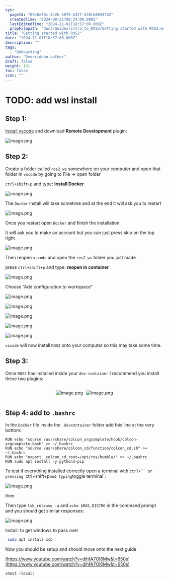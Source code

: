 ```yaml
---
sys:
  pageId: "89e0a78c-4e2b-4070-b327-d28cb0694742"
  createdTime: "2024-08-21T00:24:00.000Z"
  lastEditedTime: "2024-11-01T18:57:00.000Z"
  propFilepath: "docs/Guides/intro_to_ROS2/Getting started with ROS2.md"
title: "Getting started with ROS2"
date: "2024-11-01T18:57:00.000Z"
description: ""
tags:
  - "Onboarding"
author: "Overridden author"
draft: false
weight: 141
toc: false
icon: ""
---
```


# TODO: add wsl install

## Step 1:

[Install vscode](https://code.visualstudio.com/download) and download **Remote Development** plugin:

![image.png](https://prod-files-secure.s3.us-west-2.amazonaws.com/d518164a-d88e-44d1-a4ee-3adb3bd8bce0/efb52993-1881-4a40-b95e-6f020334f022/image.png?X-Amz-Algorithm=AWS4-HMAC-SHA256&X-Amz-Content-Sha256=UNSIGNED-PAYLOAD&X-Amz-Credential=ASIAZI2LB466XQLL4DWV%2F20250505%2Fus-west-2%2Fs3%2Faws4_request&X-Amz-Date=20250505T071009Z&X-Amz-Expires=3600&X-Amz-Security-Token=IQoJb3JpZ2luX2VjEH4aCXVzLXdlc3QtMiJGMEQCIEeI09qARZtNwDEJS08x0JOrprpn5XkRtg%2F1GRGkglB5AiBQwHzRuvU25i8G8d1tXHQRjoQEXycyeCRZJ4WaxoE98ir%2FAwgnEAAaDDYzNzQyMzE4MzgwNSIMYRhuLLUCxW363MtDKtwD3rIHsJxWk%2BSMkt54fvtv07GVlPjRjzHKcYfOLno5gxxgatdoNm6RtvYN41OunEDJPDtUX5hU04lAdOYuAi0S7P6hvWvp3JM3uhlzRCwQyIHCk6TkZ8DpL95WgpcyGyAYGsXwhBm%2Fxx9%2FVU6JanlxaJ9%2BCHYCg9XZe6ewhlPK4Sj87a%2F6w6r6ViDiJWVCktX8bqoL%2BGf8mFPspl9vSeQp1VPp3ihIuUlZxVmksvUaQiF8%2B9gPGr4PZAdNzBCwQ7VGx6RTerntf1Pc3tir9BUC1KBXipOti1VdPB9QxnbmlBcafi0rg17lVqsD3hlNrDKPe7QgU5dSc8orSCaX3cPf6xZrhx0ZdX%2BYsWO9vw8%2FtlhDNiUfe1MLAno2MSC%2BqTVmoscpQv6vMwaTiLsNQ7z5sbTdAc6v3Uq%2BaUZHtRNNitA1Ush2BgEDmwJVye%2BWt4HLUrYMYr1rVNbL6yV6UQRBGpnRqUrjhFY3l67g1c4mZt3djNuC5z5firuIzfJ2TB2KFho%2BFFc8MI5zFwHRmY%2BEpfRua8BJfhuUzZQsvudImuv6nGp5%2Fiyru54XhIlMKarqt5aGC9FK8ETwyNImF6f8QGP%2BYeiNQA%2FOKDFZ7dnCu3kgoddt%2B0oVKusMlVQw75rhwAY6pgHqBT%2BZZeo55J4If86LpUNKQVfaV5Ss9PQX%2BxFIkPAcYfZXSygde8rceq3KHiqFlZN%2FspNgfzscqCiHfPvw4%2FdIHmAoMKzLNpz0ldOfST5YpCzcPtxR7zcWJAwveV20aQ%2FVkZSAETWQGpOV2JrKT%2BUoJ0Hm07hFTxrSIv3LZ6W79HIJSWdsbcp8gcqP%2F6pDmRPIbgGfTsadX8E2K4%2FFSPvQEpuTZ0BI&X-Amz-Signature=c9981b44739cdaf41a8e9c884aeefc5e66430eb57df91afaeae76eba8d294461&X-Amz-SignedHeaders=host&x-id=GetObject)

## Step 2:

Create a folder called `ros2_ws` somewhere on your computer and open that folder in `vscode` by going to File → open folder 

`ctrl+shift+p` and type: **Install Docker**

![image.png](https://prod-files-secure.s3.us-west-2.amazonaws.com/d518164a-d88e-44d1-a4ee-3adb3bd8bce0/2269dc0e-1cd5-47ff-bceb-c04ad9b2eab0/image.png?X-Amz-Algorithm=AWS4-HMAC-SHA256&X-Amz-Content-Sha256=UNSIGNED-PAYLOAD&X-Amz-Credential=ASIAZI2LB466XQLL4DWV%2F20250505%2Fus-west-2%2Fs3%2Faws4_request&X-Amz-Date=20250505T071009Z&X-Amz-Expires=3600&X-Amz-Security-Token=IQoJb3JpZ2luX2VjEH4aCXVzLXdlc3QtMiJGMEQCIEeI09qARZtNwDEJS08x0JOrprpn5XkRtg%2F1GRGkglB5AiBQwHzRuvU25i8G8d1tXHQRjoQEXycyeCRZJ4WaxoE98ir%2FAwgnEAAaDDYzNzQyMzE4MzgwNSIMYRhuLLUCxW363MtDKtwD3rIHsJxWk%2BSMkt54fvtv07GVlPjRjzHKcYfOLno5gxxgatdoNm6RtvYN41OunEDJPDtUX5hU04lAdOYuAi0S7P6hvWvp3JM3uhlzRCwQyIHCk6TkZ8DpL95WgpcyGyAYGsXwhBm%2Fxx9%2FVU6JanlxaJ9%2BCHYCg9XZe6ewhlPK4Sj87a%2F6w6r6ViDiJWVCktX8bqoL%2BGf8mFPspl9vSeQp1VPp3ihIuUlZxVmksvUaQiF8%2B9gPGr4PZAdNzBCwQ7VGx6RTerntf1Pc3tir9BUC1KBXipOti1VdPB9QxnbmlBcafi0rg17lVqsD3hlNrDKPe7QgU5dSc8orSCaX3cPf6xZrhx0ZdX%2BYsWO9vw8%2FtlhDNiUfe1MLAno2MSC%2BqTVmoscpQv6vMwaTiLsNQ7z5sbTdAc6v3Uq%2BaUZHtRNNitA1Ush2BgEDmwJVye%2BWt4HLUrYMYr1rVNbL6yV6UQRBGpnRqUrjhFY3l67g1c4mZt3djNuC5z5firuIzfJ2TB2KFho%2BFFc8MI5zFwHRmY%2BEpfRua8BJfhuUzZQsvudImuv6nGp5%2Fiyru54XhIlMKarqt5aGC9FK8ETwyNImF6f8QGP%2BYeiNQA%2FOKDFZ7dnCu3kgoddt%2B0oVKusMlVQw75rhwAY6pgHqBT%2BZZeo55J4If86LpUNKQVfaV5Ss9PQX%2BxFIkPAcYfZXSygde8rceq3KHiqFlZN%2FspNgfzscqCiHfPvw4%2FdIHmAoMKzLNpz0ldOfST5YpCzcPtxR7zcWJAwveV20aQ%2FVkZSAETWQGpOV2JrKT%2BUoJ0Hm07hFTxrSIv3LZ6W79HIJSWdsbcp8gcqP%2F6pDmRPIbgGfTsadX8E2K4%2FFSPvQEpuTZ0BI&X-Amz-Signature=3a01113ed4b85737da4c26310e08201586763b2c0d51977aa6b768c4b255d008&X-Amz-SignedHeaders=host&x-id=GetObject)

The `Docker` install will take sometime and at the end it will ask you to restart

![image.png](https://prod-files-secure.s3.us-west-2.amazonaws.com/d518164a-d88e-44d1-a4ee-3adb3bd8bce0/ed233f78-be33-4b1f-b89c-9c346c0e961e/image.png?X-Amz-Algorithm=AWS4-HMAC-SHA256&X-Amz-Content-Sha256=UNSIGNED-PAYLOAD&X-Amz-Credential=ASIAZI2LB466XQLL4DWV%2F20250505%2Fus-west-2%2Fs3%2Faws4_request&X-Amz-Date=20250505T071009Z&X-Amz-Expires=3600&X-Amz-Security-Token=IQoJb3JpZ2luX2VjEH4aCXVzLXdlc3QtMiJGMEQCIEeI09qARZtNwDEJS08x0JOrprpn5XkRtg%2F1GRGkglB5AiBQwHzRuvU25i8G8d1tXHQRjoQEXycyeCRZJ4WaxoE98ir%2FAwgnEAAaDDYzNzQyMzE4MzgwNSIMYRhuLLUCxW363MtDKtwD3rIHsJxWk%2BSMkt54fvtv07GVlPjRjzHKcYfOLno5gxxgatdoNm6RtvYN41OunEDJPDtUX5hU04lAdOYuAi0S7P6hvWvp3JM3uhlzRCwQyIHCk6TkZ8DpL95WgpcyGyAYGsXwhBm%2Fxx9%2FVU6JanlxaJ9%2BCHYCg9XZe6ewhlPK4Sj87a%2F6w6r6ViDiJWVCktX8bqoL%2BGf8mFPspl9vSeQp1VPp3ihIuUlZxVmksvUaQiF8%2B9gPGr4PZAdNzBCwQ7VGx6RTerntf1Pc3tir9BUC1KBXipOti1VdPB9QxnbmlBcafi0rg17lVqsD3hlNrDKPe7QgU5dSc8orSCaX3cPf6xZrhx0ZdX%2BYsWO9vw8%2FtlhDNiUfe1MLAno2MSC%2BqTVmoscpQv6vMwaTiLsNQ7z5sbTdAc6v3Uq%2BaUZHtRNNitA1Ush2BgEDmwJVye%2BWt4HLUrYMYr1rVNbL6yV6UQRBGpnRqUrjhFY3l67g1c4mZt3djNuC5z5firuIzfJ2TB2KFho%2BFFc8MI5zFwHRmY%2BEpfRua8BJfhuUzZQsvudImuv6nGp5%2Fiyru54XhIlMKarqt5aGC9FK8ETwyNImF6f8QGP%2BYeiNQA%2FOKDFZ7dnCu3kgoddt%2B0oVKusMlVQw75rhwAY6pgHqBT%2BZZeo55J4If86LpUNKQVfaV5Ss9PQX%2BxFIkPAcYfZXSygde8rceq3KHiqFlZN%2FspNgfzscqCiHfPvw4%2FdIHmAoMKzLNpz0ldOfST5YpCzcPtxR7zcWJAwveV20aQ%2FVkZSAETWQGpOV2JrKT%2BUoJ0Hm07hFTxrSIv3LZ6W79HIJSWdsbcp8gcqP%2F6pDmRPIbgGfTsadX8E2K4%2FFSPvQEpuTZ0BI&X-Amz-Signature=e2a7dec823d1f91747b9db9659b3b42cce4d9653acbc0af8806666a8f5fc570f&X-Amz-SignedHeaders=host&x-id=GetObject)

Once you restart open `Docker` and finish the installation

It will ask you to make an account but you can just press skip on the top right

![image.png](https://prod-files-secure.s3.us-west-2.amazonaws.com/d518164a-d88e-44d1-a4ee-3adb3bd8bce0/21010ad9-1659-4fd9-9f59-9932a09b2a3d/image.png?X-Amz-Algorithm=AWS4-HMAC-SHA256&X-Amz-Content-Sha256=UNSIGNED-PAYLOAD&X-Amz-Credential=ASIAZI2LB466XQLL4DWV%2F20250505%2Fus-west-2%2Fs3%2Faws4_request&X-Amz-Date=20250505T071009Z&X-Amz-Expires=3600&X-Amz-Security-Token=IQoJb3JpZ2luX2VjEH4aCXVzLXdlc3QtMiJGMEQCIEeI09qARZtNwDEJS08x0JOrprpn5XkRtg%2F1GRGkglB5AiBQwHzRuvU25i8G8d1tXHQRjoQEXycyeCRZJ4WaxoE98ir%2FAwgnEAAaDDYzNzQyMzE4MzgwNSIMYRhuLLUCxW363MtDKtwD3rIHsJxWk%2BSMkt54fvtv07GVlPjRjzHKcYfOLno5gxxgatdoNm6RtvYN41OunEDJPDtUX5hU04lAdOYuAi0S7P6hvWvp3JM3uhlzRCwQyIHCk6TkZ8DpL95WgpcyGyAYGsXwhBm%2Fxx9%2FVU6JanlxaJ9%2BCHYCg9XZe6ewhlPK4Sj87a%2F6w6r6ViDiJWVCktX8bqoL%2BGf8mFPspl9vSeQp1VPp3ihIuUlZxVmksvUaQiF8%2B9gPGr4PZAdNzBCwQ7VGx6RTerntf1Pc3tir9BUC1KBXipOti1VdPB9QxnbmlBcafi0rg17lVqsD3hlNrDKPe7QgU5dSc8orSCaX3cPf6xZrhx0ZdX%2BYsWO9vw8%2FtlhDNiUfe1MLAno2MSC%2BqTVmoscpQv6vMwaTiLsNQ7z5sbTdAc6v3Uq%2BaUZHtRNNitA1Ush2BgEDmwJVye%2BWt4HLUrYMYr1rVNbL6yV6UQRBGpnRqUrjhFY3l67g1c4mZt3djNuC5z5firuIzfJ2TB2KFho%2BFFc8MI5zFwHRmY%2BEpfRua8BJfhuUzZQsvudImuv6nGp5%2Fiyru54XhIlMKarqt5aGC9FK8ETwyNImF6f8QGP%2BYeiNQA%2FOKDFZ7dnCu3kgoddt%2B0oVKusMlVQw75rhwAY6pgHqBT%2BZZeo55J4If86LpUNKQVfaV5Ss9PQX%2BxFIkPAcYfZXSygde8rceq3KHiqFlZN%2FspNgfzscqCiHfPvw4%2FdIHmAoMKzLNpz0ldOfST5YpCzcPtxR7zcWJAwveV20aQ%2FVkZSAETWQGpOV2JrKT%2BUoJ0Hm07hFTxrSIv3LZ6W79HIJSWdsbcp8gcqP%2F6pDmRPIbgGfTsadX8E2K4%2FFSPvQEpuTZ0BI&X-Amz-Signature=b4351cdf6f88507929a72545335722d0ef8c6f77e29b88df5558f1e5cccb8bae&X-Amz-SignedHeaders=host&x-id=GetObject)

Then reopen `vscode` and open the `ros2_ws` folder you just made

press `ctrl+shift+p` and type: **reopen in container**

![image.png](https://prod-files-secure.s3.us-west-2.amazonaws.com/d518164a-d88e-44d1-a4ee-3adb3bd8bce0/4e93b8c2-41ad-488c-8095-c74205196118/image.png?X-Amz-Algorithm=AWS4-HMAC-SHA256&X-Amz-Content-Sha256=UNSIGNED-PAYLOAD&X-Amz-Credential=ASIAZI2LB466XQLL4DWV%2F20250505%2Fus-west-2%2Fs3%2Faws4_request&X-Amz-Date=20250505T071009Z&X-Amz-Expires=3600&X-Amz-Security-Token=IQoJb3JpZ2luX2VjEH4aCXVzLXdlc3QtMiJGMEQCIEeI09qARZtNwDEJS08x0JOrprpn5XkRtg%2F1GRGkglB5AiBQwHzRuvU25i8G8d1tXHQRjoQEXycyeCRZJ4WaxoE98ir%2FAwgnEAAaDDYzNzQyMzE4MzgwNSIMYRhuLLUCxW363MtDKtwD3rIHsJxWk%2BSMkt54fvtv07GVlPjRjzHKcYfOLno5gxxgatdoNm6RtvYN41OunEDJPDtUX5hU04lAdOYuAi0S7P6hvWvp3JM3uhlzRCwQyIHCk6TkZ8DpL95WgpcyGyAYGsXwhBm%2Fxx9%2FVU6JanlxaJ9%2BCHYCg9XZe6ewhlPK4Sj87a%2F6w6r6ViDiJWVCktX8bqoL%2BGf8mFPspl9vSeQp1VPp3ihIuUlZxVmksvUaQiF8%2B9gPGr4PZAdNzBCwQ7VGx6RTerntf1Pc3tir9BUC1KBXipOti1VdPB9QxnbmlBcafi0rg17lVqsD3hlNrDKPe7QgU5dSc8orSCaX3cPf6xZrhx0ZdX%2BYsWO9vw8%2FtlhDNiUfe1MLAno2MSC%2BqTVmoscpQv6vMwaTiLsNQ7z5sbTdAc6v3Uq%2BaUZHtRNNitA1Ush2BgEDmwJVye%2BWt4HLUrYMYr1rVNbL6yV6UQRBGpnRqUrjhFY3l67g1c4mZt3djNuC5z5firuIzfJ2TB2KFho%2BFFc8MI5zFwHRmY%2BEpfRua8BJfhuUzZQsvudImuv6nGp5%2Fiyru54XhIlMKarqt5aGC9FK8ETwyNImF6f8QGP%2BYeiNQA%2FOKDFZ7dnCu3kgoddt%2B0oVKusMlVQw75rhwAY6pgHqBT%2BZZeo55J4If86LpUNKQVfaV5Ss9PQX%2BxFIkPAcYfZXSygde8rceq3KHiqFlZN%2FspNgfzscqCiHfPvw4%2FdIHmAoMKzLNpz0ldOfST5YpCzcPtxR7zcWJAwveV20aQ%2FVkZSAETWQGpOV2JrKT%2BUoJ0Hm07hFTxrSIv3LZ6W79HIJSWdsbcp8gcqP%2F6pDmRPIbgGfTsadX8E2K4%2FFSPvQEpuTZ0BI&X-Amz-Signature=3692f1e245516dfb59329ec73fc5f2211425350799099146bba4dec89c7fa744&X-Amz-SignedHeaders=host&x-id=GetObject)

Choose “Add configuration to workspace”

![image.png](https://prod-files-secure.s3.us-west-2.amazonaws.com/d518164a-d88e-44d1-a4ee-3adb3bd8bce0/9560b282-5060-4989-ba37-97e7b2c22476/image.png?X-Amz-Algorithm=AWS4-HMAC-SHA256&X-Amz-Content-Sha256=UNSIGNED-PAYLOAD&X-Amz-Credential=ASIAZI2LB466XQLL4DWV%2F20250505%2Fus-west-2%2Fs3%2Faws4_request&X-Amz-Date=20250505T071009Z&X-Amz-Expires=3600&X-Amz-Security-Token=IQoJb3JpZ2luX2VjEH4aCXVzLXdlc3QtMiJGMEQCIEeI09qARZtNwDEJS08x0JOrprpn5XkRtg%2F1GRGkglB5AiBQwHzRuvU25i8G8d1tXHQRjoQEXycyeCRZJ4WaxoE98ir%2FAwgnEAAaDDYzNzQyMzE4MzgwNSIMYRhuLLUCxW363MtDKtwD3rIHsJxWk%2BSMkt54fvtv07GVlPjRjzHKcYfOLno5gxxgatdoNm6RtvYN41OunEDJPDtUX5hU04lAdOYuAi0S7P6hvWvp3JM3uhlzRCwQyIHCk6TkZ8DpL95WgpcyGyAYGsXwhBm%2Fxx9%2FVU6JanlxaJ9%2BCHYCg9XZe6ewhlPK4Sj87a%2F6w6r6ViDiJWVCktX8bqoL%2BGf8mFPspl9vSeQp1VPp3ihIuUlZxVmksvUaQiF8%2B9gPGr4PZAdNzBCwQ7VGx6RTerntf1Pc3tir9BUC1KBXipOti1VdPB9QxnbmlBcafi0rg17lVqsD3hlNrDKPe7QgU5dSc8orSCaX3cPf6xZrhx0ZdX%2BYsWO9vw8%2FtlhDNiUfe1MLAno2MSC%2BqTVmoscpQv6vMwaTiLsNQ7z5sbTdAc6v3Uq%2BaUZHtRNNitA1Ush2BgEDmwJVye%2BWt4HLUrYMYr1rVNbL6yV6UQRBGpnRqUrjhFY3l67g1c4mZt3djNuC5z5firuIzfJ2TB2KFho%2BFFc8MI5zFwHRmY%2BEpfRua8BJfhuUzZQsvudImuv6nGp5%2Fiyru54XhIlMKarqt5aGC9FK8ETwyNImF6f8QGP%2BYeiNQA%2FOKDFZ7dnCu3kgoddt%2B0oVKusMlVQw75rhwAY6pgHqBT%2BZZeo55J4If86LpUNKQVfaV5Ss9PQX%2BxFIkPAcYfZXSygde8rceq3KHiqFlZN%2FspNgfzscqCiHfPvw4%2FdIHmAoMKzLNpz0ldOfST5YpCzcPtxR7zcWJAwveV20aQ%2FVkZSAETWQGpOV2JrKT%2BUoJ0Hm07hFTxrSIv3LZ6W79HIJSWdsbcp8gcqP%2F6pDmRPIbgGfTsadX8E2K4%2FFSPvQEpuTZ0BI&X-Amz-Signature=52548c6faf31e1081013b64437d4b108d95442411b1b15a14d20f2d5d72cbc9f&X-Amz-SignedHeaders=host&x-id=GetObject)

![image.png](https://prod-files-secure.s3.us-west-2.amazonaws.com/d518164a-d88e-44d1-a4ee-3adb3bd8bce0/2ee63f81-886b-48e8-a553-dc6e5eac99e4/image.png?X-Amz-Algorithm=AWS4-HMAC-SHA256&X-Amz-Content-Sha256=UNSIGNED-PAYLOAD&X-Amz-Credential=ASIAZI2LB466XQLL4DWV%2F20250505%2Fus-west-2%2Fs3%2Faws4_request&X-Amz-Date=20250505T071009Z&X-Amz-Expires=3600&X-Amz-Security-Token=IQoJb3JpZ2luX2VjEH4aCXVzLXdlc3QtMiJGMEQCIEeI09qARZtNwDEJS08x0JOrprpn5XkRtg%2F1GRGkglB5AiBQwHzRuvU25i8G8d1tXHQRjoQEXycyeCRZJ4WaxoE98ir%2FAwgnEAAaDDYzNzQyMzE4MzgwNSIMYRhuLLUCxW363MtDKtwD3rIHsJxWk%2BSMkt54fvtv07GVlPjRjzHKcYfOLno5gxxgatdoNm6RtvYN41OunEDJPDtUX5hU04lAdOYuAi0S7P6hvWvp3JM3uhlzRCwQyIHCk6TkZ8DpL95WgpcyGyAYGsXwhBm%2Fxx9%2FVU6JanlxaJ9%2BCHYCg9XZe6ewhlPK4Sj87a%2F6w6r6ViDiJWVCktX8bqoL%2BGf8mFPspl9vSeQp1VPp3ihIuUlZxVmksvUaQiF8%2B9gPGr4PZAdNzBCwQ7VGx6RTerntf1Pc3tir9BUC1KBXipOti1VdPB9QxnbmlBcafi0rg17lVqsD3hlNrDKPe7QgU5dSc8orSCaX3cPf6xZrhx0ZdX%2BYsWO9vw8%2FtlhDNiUfe1MLAno2MSC%2BqTVmoscpQv6vMwaTiLsNQ7z5sbTdAc6v3Uq%2BaUZHtRNNitA1Ush2BgEDmwJVye%2BWt4HLUrYMYr1rVNbL6yV6UQRBGpnRqUrjhFY3l67g1c4mZt3djNuC5z5firuIzfJ2TB2KFho%2BFFc8MI5zFwHRmY%2BEpfRua8BJfhuUzZQsvudImuv6nGp5%2Fiyru54XhIlMKarqt5aGC9FK8ETwyNImF6f8QGP%2BYeiNQA%2FOKDFZ7dnCu3kgoddt%2B0oVKusMlVQw75rhwAY6pgHqBT%2BZZeo55J4If86LpUNKQVfaV5Ss9PQX%2BxFIkPAcYfZXSygde8rceq3KHiqFlZN%2FspNgfzscqCiHfPvw4%2FdIHmAoMKzLNpz0ldOfST5YpCzcPtxR7zcWJAwveV20aQ%2FVkZSAETWQGpOV2JrKT%2BUoJ0Hm07hFTxrSIv3LZ6W79HIJSWdsbcp8gcqP%2F6pDmRPIbgGfTsadX8E2K4%2FFSPvQEpuTZ0BI&X-Amz-Signature=9d940a34c533bbc214108e24cbbbe53941b0427a6860bebe88f7429934f9d01f&X-Amz-SignedHeaders=host&x-id=GetObject)

![image.png](https://prod-files-secure.s3.us-west-2.amazonaws.com/d518164a-d88e-44d1-a4ee-3adb3bd8bce0/ae1580b2-b048-407e-aed9-b584224a7a04/image.png?X-Amz-Algorithm=AWS4-HMAC-SHA256&X-Amz-Content-Sha256=UNSIGNED-PAYLOAD&X-Amz-Credential=ASIAZI2LB466XQLL4DWV%2F20250505%2Fus-west-2%2Fs3%2Faws4_request&X-Amz-Date=20250505T071009Z&X-Amz-Expires=3600&X-Amz-Security-Token=IQoJb3JpZ2luX2VjEH4aCXVzLXdlc3QtMiJGMEQCIEeI09qARZtNwDEJS08x0JOrprpn5XkRtg%2F1GRGkglB5AiBQwHzRuvU25i8G8d1tXHQRjoQEXycyeCRZJ4WaxoE98ir%2FAwgnEAAaDDYzNzQyMzE4MzgwNSIMYRhuLLUCxW363MtDKtwD3rIHsJxWk%2BSMkt54fvtv07GVlPjRjzHKcYfOLno5gxxgatdoNm6RtvYN41OunEDJPDtUX5hU04lAdOYuAi0S7P6hvWvp3JM3uhlzRCwQyIHCk6TkZ8DpL95WgpcyGyAYGsXwhBm%2Fxx9%2FVU6JanlxaJ9%2BCHYCg9XZe6ewhlPK4Sj87a%2F6w6r6ViDiJWVCktX8bqoL%2BGf8mFPspl9vSeQp1VPp3ihIuUlZxVmksvUaQiF8%2B9gPGr4PZAdNzBCwQ7VGx6RTerntf1Pc3tir9BUC1KBXipOti1VdPB9QxnbmlBcafi0rg17lVqsD3hlNrDKPe7QgU5dSc8orSCaX3cPf6xZrhx0ZdX%2BYsWO9vw8%2FtlhDNiUfe1MLAno2MSC%2BqTVmoscpQv6vMwaTiLsNQ7z5sbTdAc6v3Uq%2BaUZHtRNNitA1Ush2BgEDmwJVye%2BWt4HLUrYMYr1rVNbL6yV6UQRBGpnRqUrjhFY3l67g1c4mZt3djNuC5z5firuIzfJ2TB2KFho%2BFFc8MI5zFwHRmY%2BEpfRua8BJfhuUzZQsvudImuv6nGp5%2Fiyru54XhIlMKarqt5aGC9FK8ETwyNImF6f8QGP%2BYeiNQA%2FOKDFZ7dnCu3kgoddt%2B0oVKusMlVQw75rhwAY6pgHqBT%2BZZeo55J4If86LpUNKQVfaV5Ss9PQX%2BxFIkPAcYfZXSygde8rceq3KHiqFlZN%2FspNgfzscqCiHfPvw4%2FdIHmAoMKzLNpz0ldOfST5YpCzcPtxR7zcWJAwveV20aQ%2FVkZSAETWQGpOV2JrKT%2BUoJ0Hm07hFTxrSIv3LZ6W79HIJSWdsbcp8gcqP%2F6pDmRPIbgGfTsadX8E2K4%2FFSPvQEpuTZ0BI&X-Amz-Signature=ab15b74345f94fa494d1214f668725b3ca4435d5135b97a34e031ac3fd612c05&X-Amz-SignedHeaders=host&x-id=GetObject)

![image.png](https://prod-files-secure.s3.us-west-2.amazonaws.com/d518164a-d88e-44d1-a4ee-3adb3bd8bce0/53255b28-f75e-430f-b9e3-c0ac8577e42b/image.png?X-Amz-Algorithm=AWS4-HMAC-SHA256&X-Amz-Content-Sha256=UNSIGNED-PAYLOAD&X-Amz-Credential=ASIAZI2LB466XQLL4DWV%2F20250505%2Fus-west-2%2Fs3%2Faws4_request&X-Amz-Date=20250505T071009Z&X-Amz-Expires=3600&X-Amz-Security-Token=IQoJb3JpZ2luX2VjEH4aCXVzLXdlc3QtMiJGMEQCIEeI09qARZtNwDEJS08x0JOrprpn5XkRtg%2F1GRGkglB5AiBQwHzRuvU25i8G8d1tXHQRjoQEXycyeCRZJ4WaxoE98ir%2FAwgnEAAaDDYzNzQyMzE4MzgwNSIMYRhuLLUCxW363MtDKtwD3rIHsJxWk%2BSMkt54fvtv07GVlPjRjzHKcYfOLno5gxxgatdoNm6RtvYN41OunEDJPDtUX5hU04lAdOYuAi0S7P6hvWvp3JM3uhlzRCwQyIHCk6TkZ8DpL95WgpcyGyAYGsXwhBm%2Fxx9%2FVU6JanlxaJ9%2BCHYCg9XZe6ewhlPK4Sj87a%2F6w6r6ViDiJWVCktX8bqoL%2BGf8mFPspl9vSeQp1VPp3ihIuUlZxVmksvUaQiF8%2B9gPGr4PZAdNzBCwQ7VGx6RTerntf1Pc3tir9BUC1KBXipOti1VdPB9QxnbmlBcafi0rg17lVqsD3hlNrDKPe7QgU5dSc8orSCaX3cPf6xZrhx0ZdX%2BYsWO9vw8%2FtlhDNiUfe1MLAno2MSC%2BqTVmoscpQv6vMwaTiLsNQ7z5sbTdAc6v3Uq%2BaUZHtRNNitA1Ush2BgEDmwJVye%2BWt4HLUrYMYr1rVNbL6yV6UQRBGpnRqUrjhFY3l67g1c4mZt3djNuC5z5firuIzfJ2TB2KFho%2BFFc8MI5zFwHRmY%2BEpfRua8BJfhuUzZQsvudImuv6nGp5%2Fiyru54XhIlMKarqt5aGC9FK8ETwyNImF6f8QGP%2BYeiNQA%2FOKDFZ7dnCu3kgoddt%2B0oVKusMlVQw75rhwAY6pgHqBT%2BZZeo55J4If86LpUNKQVfaV5Ss9PQX%2BxFIkPAcYfZXSygde8rceq3KHiqFlZN%2FspNgfzscqCiHfPvw4%2FdIHmAoMKzLNpz0ldOfST5YpCzcPtxR7zcWJAwveV20aQ%2FVkZSAETWQGpOV2JrKT%2BUoJ0Hm07hFTxrSIv3LZ6W79HIJSWdsbcp8gcqP%2F6pDmRPIbgGfTsadX8E2K4%2FFSPvQEpuTZ0BI&X-Amz-Signature=94ee215261c55a8e26023e79d1ce51d081178dacc1007e19d0876d6d58118309&X-Amz-SignedHeaders=host&x-id=GetObject)

![image.png](https://prod-files-secure.s3.us-west-2.amazonaws.com/d518164a-d88e-44d1-a4ee-3adb3bd8bce0/7c562767-5af9-4ffb-97d1-327bcdf4ee00/image.png?X-Amz-Algorithm=AWS4-HMAC-SHA256&X-Amz-Content-Sha256=UNSIGNED-PAYLOAD&X-Amz-Credential=ASIAZI2LB466XQLL4DWV%2F20250505%2Fus-west-2%2Fs3%2Faws4_request&X-Amz-Date=20250505T071009Z&X-Amz-Expires=3600&X-Amz-Security-Token=IQoJb3JpZ2luX2VjEH4aCXVzLXdlc3QtMiJGMEQCIEeI09qARZtNwDEJS08x0JOrprpn5XkRtg%2F1GRGkglB5AiBQwHzRuvU25i8G8d1tXHQRjoQEXycyeCRZJ4WaxoE98ir%2FAwgnEAAaDDYzNzQyMzE4MzgwNSIMYRhuLLUCxW363MtDKtwD3rIHsJxWk%2BSMkt54fvtv07GVlPjRjzHKcYfOLno5gxxgatdoNm6RtvYN41OunEDJPDtUX5hU04lAdOYuAi0S7P6hvWvp3JM3uhlzRCwQyIHCk6TkZ8DpL95WgpcyGyAYGsXwhBm%2Fxx9%2FVU6JanlxaJ9%2BCHYCg9XZe6ewhlPK4Sj87a%2F6w6r6ViDiJWVCktX8bqoL%2BGf8mFPspl9vSeQp1VPp3ihIuUlZxVmksvUaQiF8%2B9gPGr4PZAdNzBCwQ7VGx6RTerntf1Pc3tir9BUC1KBXipOti1VdPB9QxnbmlBcafi0rg17lVqsD3hlNrDKPe7QgU5dSc8orSCaX3cPf6xZrhx0ZdX%2BYsWO9vw8%2FtlhDNiUfe1MLAno2MSC%2BqTVmoscpQv6vMwaTiLsNQ7z5sbTdAc6v3Uq%2BaUZHtRNNitA1Ush2BgEDmwJVye%2BWt4HLUrYMYr1rVNbL6yV6UQRBGpnRqUrjhFY3l67g1c4mZt3djNuC5z5firuIzfJ2TB2KFho%2BFFc8MI5zFwHRmY%2BEpfRua8BJfhuUzZQsvudImuv6nGp5%2Fiyru54XhIlMKarqt5aGC9FK8ETwyNImF6f8QGP%2BYeiNQA%2FOKDFZ7dnCu3kgoddt%2B0oVKusMlVQw75rhwAY6pgHqBT%2BZZeo55J4If86LpUNKQVfaV5Ss9PQX%2BxFIkPAcYfZXSygde8rceq3KHiqFlZN%2FspNgfzscqCiHfPvw4%2FdIHmAoMKzLNpz0ldOfST5YpCzcPtxR7zcWJAwveV20aQ%2FVkZSAETWQGpOV2JrKT%2BUoJ0Hm07hFTxrSIv3LZ6W79HIJSWdsbcp8gcqP%2F6pDmRPIbgGfTsadX8E2K4%2FFSPvQEpuTZ0BI&X-Amz-Signature=c464083ca51166079b67c62da836f83f6c720d10894dac450bdf9dc1ca7ce170&X-Amz-SignedHeaders=host&x-id=GetObject)

`vscode` will now install `ROS2` onto your computer so this may take some time.

## Step 3:

Once `ROS2` has installed inside your `dev-container` I recommend you install these two plugins:

<div style="display: flex;flex-direction: row; column-gap:10px; max-width: 630px;justify-content: center;">
<div>

![image.png](https://prod-files-secure.s3.us-west-2.amazonaws.com/d518164a-d88e-44d1-a4ee-3adb3bd8bce0/3fc3d550-5a54-4ba1-ba6b-faa01cdb7369/image.png?X-Amz-Algorithm=AWS4-HMAC-SHA256&X-Amz-Content-Sha256=UNSIGNED-PAYLOAD&X-Amz-Credential=ASIAZI2LB466V7WIVXXN%2F20250505%2Fus-west-2%2Fs3%2Faws4_request&X-Amz-Date=20250505T071021Z&X-Amz-Expires=3600&X-Amz-Security-Token=IQoJb3JpZ2luX2VjEH4aCXVzLXdlc3QtMiJGMEQCIA%2FnZkwDMM5jpWvuwz%2BS2v%2BiWQYWBsgVGodMx6bvcXrrAiBwSu1jhCnRYl30OxILiOWr%2FUqGv%2BhmVNneRFl7lheTtCr%2FAwgnEAAaDDYzNzQyMzE4MzgwNSIMNKShwvKc7J6kt8gxKtwD3WegSw1inGJqe57LivoT43i2K4zVMuM0Gve%2BwgRJYBMH1jqKvudCWSSqA%2BNTrdin4dBlrmkYhQWzwgt755BemQn%2Fh89TTk427TYSukVErqg%2BnAS%2F1AIgJd1gxskwJxafo2Wh%2FyBBe6hdxIllyjiCqaKjKki%2BrGrd2BKsQT3FfmeY1cVud6kDPukWzuuUidZLQg%2FrlPqXjwugeoicKjWlJGyonMNacYtCHyYRwRPH0te8GJiapB2%2Bb8nQAryxI2jt4fWMz7GJXxgCE%2BrVk6Xs4Sy9QJ652TZ32TurcKtPoJm%2BS1leYlD2oUv2eP0a8To32EiRExIjXCpCmLdjveGObEtY1AkMx5ZpcqBxvsW7ra60%2BnwIImanjtvJKhfbfOdSetwiGzt2njEYaOjDlUkqlZIV004sjlp1zAPxWWecDtyCDUGZrBYxAE6%2F6CM4kM5vn2gKTatm7d7JnYnPTUHUYDI%2FQxEqlPltyK3SpRrYc4jGXSp9r9vG5jTqRaT8xvYkPv%2BGQdOrYKIbbTqHzSgYLEFe5JMiS9F2e3CioZwvUj9V%2Bx6fTngnPeIN5dCwnIFVTK7KTNc2R%2FNHRiQjJ%2Bk%2F3qo%2FteG3ocjMonsQjQYwK3ig9kVHVD50pRcW1UowtZzhwAY6pgHR9Xu80w2LtAsuFASYl3jWACrf97CIAy32TqlR1JNIG1p5nVBHeOrQBhjjBjnpgWibspGMfn7f6JBVKf%2BApZv34bRfFcLQinpuoUNwvr%2BzIk%2FuDrc8I90xw0%2FjUxxloMR6wPKtEMukrVkBvC0BgDOGLw0qChlOEtzS18%2FSrsZn7nEepswMQjBIf7d981kGlvEs0FVUoVfltiIFrZW9M5IegK3mdWcH&X-Amz-Signature=29012e85c2c6f64a88295494359512535ba8e83acb52361e6e257253ac4d6dfa&X-Amz-SignedHeaders=host&x-id=GetObject)

</div>
<div>

![image.png](https://prod-files-secure.s3.us-west-2.amazonaws.com/d518164a-d88e-44d1-a4ee-3adb3bd8bce0/d994cc66-13c2-4093-a5a3-f84cf4601a82/image.png?X-Amz-Algorithm=AWS4-HMAC-SHA256&X-Amz-Content-Sha256=UNSIGNED-PAYLOAD&X-Amz-Credential=ASIAZI2LB466XPMI5NCR%2F20250505%2Fus-west-2%2Fs3%2Faws4_request&X-Amz-Date=20250505T071021Z&X-Amz-Expires=3600&X-Amz-Security-Token=IQoJb3JpZ2luX2VjEH4aCXVzLXdlc3QtMiJHMEUCIAWwEhUvYxrKRwg1jJhCS6Zj2tgh3zD5vdG9UBo6d4GwAiEA5iCKNfmRnqFKlHItJeDCiNEkR%2FsE9wtLRdBEu%2F5yz%2FQq%2FwMIJxAAGgw2Mzc0MjMxODM4MDUiDNIA%2BFe%2FX5Q0oz2%2BSircA9g9ocPy9DhtwjDOm%2F%2B1%2FWQR0na72HpqgbZLsvRuCrCO4Zn6Xg2D0Ap4VswAwBdazyXlxSDsVsofIiS%2BrbTNmWVY0jTZ04rJoKnKYbAHtUB7Aci02caLbXG7IG5fuTUavHQ%2FS%2BM6lAeIrjl9ibECWd8noiS2PFS9uRuJL1FrUKMip%2F0bmGSbLzZv3103EIBKzHTHpdX2khL5IPScUwWQ3naCcj6xr0vKpZ3sl3fHKVLxUqnJUs7eM0dZ6%2BvCUIRce4MQapqaSwaSgXftLY6QKXIWgur3aACYfAhl%2B4ICMQXfmz%2FS35%2Fgkh8nzPvETAKQFiZdkYjQKeMEAGfbleMeFGORiUYhUkt%2FpGG%2FvROig9fzQRDJRz1cFjdnySyQ07QPNow0Qr1%2FI4syK2YVxVkmZnBiV1nfUL9S2gRXXy5VVnT%2B38NcKinJVZCM9%2B2uyVpKSsprxq4wcEeMUlbybwcyC9kbxBYF6eP9ygz5Lfhy3pcrzZmCIrUkNGhLGBkGACN8oUdQrRcAdcSdVT6b5K6bE8qumemp%2FKUUtDYxAx4mXl36Bvk34Ph6NLNxWzOgoHCCtfrbqvQ9M10xZSdCaQIa10ES0LcRhdVrM0xIemHSB%2F3umSbjdpsaU4hUzDbvMM6a4cAGOqUBMuIVCa%2FOvrVAfvx6hqVEr%2FbItZOWUNPpUPuyyMtq0sgJUMQbnLwx99kD0FV4PgHNU2c6Y0dD%2Fo%2BXoHHlazG03coR%2Fg033eph1hXKbugwBsNTVWPvuY6vm0cExNI0Q9LpVzpxYy8UBAtpIRsKk7jx2nSIBfp9fFECD7Kzz47nr4cJhvhWGQyV%2BkCE1MDAnrioDY%2By%2BWmqCZdH1TDeMH1m1%2BnYg2xB&X-Amz-Signature=c593dd6a05781d8f91a9c8e53289605c8740931f8bd9fad016d1f79ad7e55850&X-Amz-SignedHeaders=host&x-id=GetObject)

</div>
</div>

## Step 4: add to `.bashrc`

In the `Docker` file inside the `.devcontainer` folder add this line at the very bottom: 

```docker
RUN echo "source /usr/share/colcon_argcomplete/hook/colcon-argcomplete.bash" >> ~/.bashrc
RUN echo "source /usr/share/colcon_cd/function/colcon_cd.sh" >> ~/.bashrc
RUN echo "export _colcon_cd_root=/opt/ros/humble/" >> ~/.bashrc
RUN sudo apt install -y python3-pip 
```

To test if everything installed correctly open a terminal with `ctrl+`` or pressing `ctrl+shift+p` and typing `toggle terminal`:

![image.png](https://prod-files-secure.s3.us-west-2.amazonaws.com/d518164a-d88e-44d1-a4ee-3adb3bd8bce0/6a4943d8-b04e-4c02-9a58-775f3384d1a5/image.png?X-Amz-Algorithm=AWS4-HMAC-SHA256&X-Amz-Content-Sha256=UNSIGNED-PAYLOAD&X-Amz-Credential=ASIAZI2LB466XQLL4DWV%2F20250505%2Fus-west-2%2Fs3%2Faws4_request&X-Amz-Date=20250505T071009Z&X-Amz-Expires=3600&X-Amz-Security-Token=IQoJb3JpZ2luX2VjEH4aCXVzLXdlc3QtMiJGMEQCIEeI09qARZtNwDEJS08x0JOrprpn5XkRtg%2F1GRGkglB5AiBQwHzRuvU25i8G8d1tXHQRjoQEXycyeCRZJ4WaxoE98ir%2FAwgnEAAaDDYzNzQyMzE4MzgwNSIMYRhuLLUCxW363MtDKtwD3rIHsJxWk%2BSMkt54fvtv07GVlPjRjzHKcYfOLno5gxxgatdoNm6RtvYN41OunEDJPDtUX5hU04lAdOYuAi0S7P6hvWvp3JM3uhlzRCwQyIHCk6TkZ8DpL95WgpcyGyAYGsXwhBm%2Fxx9%2FVU6JanlxaJ9%2BCHYCg9XZe6ewhlPK4Sj87a%2F6w6r6ViDiJWVCktX8bqoL%2BGf8mFPspl9vSeQp1VPp3ihIuUlZxVmksvUaQiF8%2B9gPGr4PZAdNzBCwQ7VGx6RTerntf1Pc3tir9BUC1KBXipOti1VdPB9QxnbmlBcafi0rg17lVqsD3hlNrDKPe7QgU5dSc8orSCaX3cPf6xZrhx0ZdX%2BYsWO9vw8%2FtlhDNiUfe1MLAno2MSC%2BqTVmoscpQv6vMwaTiLsNQ7z5sbTdAc6v3Uq%2BaUZHtRNNitA1Ush2BgEDmwJVye%2BWt4HLUrYMYr1rVNbL6yV6UQRBGpnRqUrjhFY3l67g1c4mZt3djNuC5z5firuIzfJ2TB2KFho%2BFFc8MI5zFwHRmY%2BEpfRua8BJfhuUzZQsvudImuv6nGp5%2Fiyru54XhIlMKarqt5aGC9FK8ETwyNImF6f8QGP%2BYeiNQA%2FOKDFZ7dnCu3kgoddt%2B0oVKusMlVQw75rhwAY6pgHqBT%2BZZeo55J4If86LpUNKQVfaV5Ss9PQX%2BxFIkPAcYfZXSygde8rceq3KHiqFlZN%2FspNgfzscqCiHfPvw4%2FdIHmAoMKzLNpz0ldOfST5YpCzcPtxR7zcWJAwveV20aQ%2FVkZSAETWQGpOV2JrKT%2BUoJ0Hm07hFTxrSIv3LZ6W79HIJSWdsbcp8gcqP%2F6pDmRPIbgGfTsadX8E2K4%2FFSPvQEpuTZ0BI&X-Amz-Signature=1e1c7151d32b9094aa55807b181ddacf5404a53fdd5802ad8591ab11f50ca979&X-Amz-SignedHeaders=host&x-id=GetObject)

then 

Then type `lsb_release -a` and `echo $ROS_DISTRO` in the command prompt and you should get similar responses:

![image.png](https://prod-files-secure.s3.us-west-2.amazonaws.com/d518164a-d88e-44d1-a4ee-3adb3bd8bce0/3e635dec-a805-4e85-8b9e-d000e5b71a4e/image.png?X-Amz-Algorithm=AWS4-HMAC-SHA256&X-Amz-Content-Sha256=UNSIGNED-PAYLOAD&X-Amz-Credential=ASIAZI2LB466XQLL4DWV%2F20250505%2Fus-west-2%2Fs3%2Faws4_request&X-Amz-Date=20250505T071009Z&X-Amz-Expires=3600&X-Amz-Security-Token=IQoJb3JpZ2luX2VjEH4aCXVzLXdlc3QtMiJGMEQCIEeI09qARZtNwDEJS08x0JOrprpn5XkRtg%2F1GRGkglB5AiBQwHzRuvU25i8G8d1tXHQRjoQEXycyeCRZJ4WaxoE98ir%2FAwgnEAAaDDYzNzQyMzE4MzgwNSIMYRhuLLUCxW363MtDKtwD3rIHsJxWk%2BSMkt54fvtv07GVlPjRjzHKcYfOLno5gxxgatdoNm6RtvYN41OunEDJPDtUX5hU04lAdOYuAi0S7P6hvWvp3JM3uhlzRCwQyIHCk6TkZ8DpL95WgpcyGyAYGsXwhBm%2Fxx9%2FVU6JanlxaJ9%2BCHYCg9XZe6ewhlPK4Sj87a%2F6w6r6ViDiJWVCktX8bqoL%2BGf8mFPspl9vSeQp1VPp3ihIuUlZxVmksvUaQiF8%2B9gPGr4PZAdNzBCwQ7VGx6RTerntf1Pc3tir9BUC1KBXipOti1VdPB9QxnbmlBcafi0rg17lVqsD3hlNrDKPe7QgU5dSc8orSCaX3cPf6xZrhx0ZdX%2BYsWO9vw8%2FtlhDNiUfe1MLAno2MSC%2BqTVmoscpQv6vMwaTiLsNQ7z5sbTdAc6v3Uq%2BaUZHtRNNitA1Ush2BgEDmwJVye%2BWt4HLUrYMYr1rVNbL6yV6UQRBGpnRqUrjhFY3l67g1c4mZt3djNuC5z5firuIzfJ2TB2KFho%2BFFc8MI5zFwHRmY%2BEpfRua8BJfhuUzZQsvudImuv6nGp5%2Fiyru54XhIlMKarqt5aGC9FK8ETwyNImF6f8QGP%2BYeiNQA%2FOKDFZ7dnCu3kgoddt%2B0oVKusMlVQw75rhwAY6pgHqBT%2BZZeo55J4If86LpUNKQVfaV5Ss9PQX%2BxFIkPAcYfZXSygde8rceq3KHiqFlZN%2FspNgfzscqCiHfPvw4%2FdIHmAoMKzLNpz0ldOfST5YpCzcPtxR7zcWJAwveV20aQ%2FVkZSAETWQGpOV2JrKT%2BUoJ0Hm07hFTxrSIv3LZ6W79HIJSWdsbcp8gcqP%2F6pDmRPIbgGfTsadX8E2K4%2FFSPvQEpuTZ0BI&X-Amz-Signature=43b9b2fcce69964b155e47daf896a7d2c747bb4384269bc75b3a08c5e8b8f87a&X-Amz-SignedHeaders=host&x-id=GetObject)

Install:  to get windows to pass over

```bash
 sudo apt install xcb
```

Now you should be setup and should move onto the next guide 

[https://www.youtube.com/watch?v=dihfA7Ol6Mw&t=650s](https://www.youtube.com/watch?v=dihfA7Ol6Mw&t=650s)

```python
xhost +local:
```
